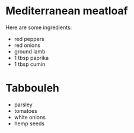 # Mediterranean meatloaf

Here are some ingredients:

  * red peppers
  * red onions
  * ground lamb
  * 1 tbsp paprika
  * 1 tbsp cumin

# Tabbouleh

  * parsley
  * tomatoes
  * white onions
  * hemp seeds